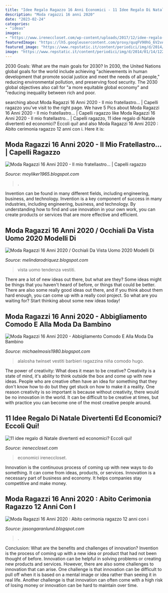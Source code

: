 ```yaml
---
title: "Idee Regalo Ragazzo 16 Anni Economici - 11 Idee Regalo Di Natale Divertenti Ed Economici? Eccoli Qui!"
description: "Moda ragazzi 16 anni 2020"
date: "2023-02-24"
categories:
- "ideas"
images:
- "https://www.ireneccloset.com/wp-content/uploads/2017/12/idee-regalo-natalizie.jpg"
featuredImage: "https://lh5.googleusercontent.com/proxy/quqFV90hG_6V2vA4QnTd1MSVgdOmh-mMDZNZFQPNhEPXnzjecGMgonahabFRsTZ09XJInoBAaB0PVkNfg2XROuEpffNenulO9VYUU13zJ049-p81e41y09HZdee98NPkvgR4_I2DBVFg8QK-RA92FMhErOVi3w=w1200-h630-p-k-no-nu"
featured_image: "https://www.repstatic.it/content/periodici/img/d/2014/01/14/122457290-71471b38-8a19-489b-aadf-e38161ae49b6.jpg"
image: "https://www.repstatic.it/content/periodici/img/d/2014/01/14/122457290-71471b38-8a19-489b-aadf-e38161ae49b6.jpg"
---
```



2030 Goals: What are the main goals for 2030?
In 2030, the United Nations global goals for the world include achieving "achievements in human development that promote social justice and meet the needs of all people," reducing environmental pollution, and preserving food security. The 2030 global objectives also call for "a more equitable global economy" and "reducing inequality between rich and poor.

	

		
searching about Moda Ragazzi 16 Anni 2020 - Il mio fratellastro... | Capelli ragazzo you've visit to the right page. We have 5 Pics about Moda Ragazzi 16 Anni 2020 - Il mio fratellastro... | Capelli ragazzo like Moda Ragazzi 16 Anni 2020 - Il mio fratellastro... | Capelli ragazzo, 11 idee regalo di Natale divertenti ed economici? Eccoli qui! and also Moda Ragazzi 16 Anni 2020 : Abito cerimonia ragazzo 12 anni con i. Here it is:
		
    
## Moda Ragazzi 16 Anni 2020 - Il Mio Fratellastro... | Capelli Ragazzo

<img loading=lazy src="https://lh5.googleusercontent.com/proxy/quqFV90hG_6V2vA4QnTd1MSVgdOmh-mMDZNZFQPNhEPXnzjecGMgonahabFRsTZ09XJInoBAaB0PVkNfg2XROuEpffNenulO9VYUU13zJ049-p81e41y09HZdee98NPkvgR4_I2DBVFg8QK-RA92FMhErOVi3w=w1200-h630-p-k-no-nu" onerror="this.onerror=null;this.src='https://tse1.mm.bing.net/th?id=OIP.dntFE4F-6BKbUyIHqKpq5gHaJV&amp;pid=15.1';" alt="Moda Ragazzi 16 Anni 2020 - Il mio fratellastro... | Capelli ragazzo">

_Source: moyliker1965.blogspot.com_

>. 

	

Invention can be found in many different fields, including engineering, business, and technology.
Invention is a key component of success in many industries, including engineering, business, and technology. By understanding how to find and use innovation in your own work, you can create products or services that are more effective and efficient.

    
## Moda Ragazzi 16 Anni 2020 / Occhiali Da Vista Uomo 2020 Modelli Di

<img loading=lazy src="https://compass-media.vogue.it/photos/5eaafb03609ed6bce90c26ac/16:9/w_1920,c_limit/Occhiali da vista uomo 2020.jpg" onerror="this.onerror=null;this.src='https://tse3.mm.bing.net/th?id=OIP.14u4PWK5rTHD_XxHt8MYeQHaEK&amp;pid=15.1';" alt="Moda Ragazzi 16 Anni 2020 / Occhiali Da Vista Uomo 2020 Modelli Di">

_Source: melindarodriquez.blogspot.com_

>vista uomo tendenza vestiti. 

	

There are a lot of new ideas out there, but what are they? Some ideas might be things that you haven't heard of before, or things that could be better. There are also some really good ideas out there, and if you think about them hard enough, you can come up with a really cool project. So what are you waiting for? Start thinking about some new ideas today!

    
## Moda Ragazzi 16 Anni 2020 - Abbigliamento Comodo E Alla Moda Da Bambino

<img loading=lazy src="https://i.pinimg.com/originals/e9/39/65/e939658e4b35240ec2f74c53c6401022.jpg" onerror="this.onerror=null;this.src='https://tse2.mm.bing.net/th?id=OIP.u8kvABHDUIfIZxfQnD7aogHaK2&amp;pid=15.1';" alt="Moda Ragazzi 16 Anni 2020 - Abbigliamento Comodo E Alla Moda Da Bambino">

_Source: michaelmosis1980.blogspot.com_

>alalosha twinset vestiti barbieri ragazzina niña comodo hugo. 

	

The power of creativity: What does it mean to be creative?
Creativity is a state of mind, it's ability to think outside the box and come up with new ideas. People who are creative often have an idea for something that they don't know how to do but they get stuck on how to make it a reality. One reason creativity is so important is because without creativity, there would be no innovation in the world. It can be difficult to be creative at times, but with practice you can become one of the most creative people around.

    
## 11 Idee Regalo Di Natale Divertenti Ed Economici? Eccoli Qui!

<img loading=lazy src="https://www.ireneccloset.com/wp-content/uploads/2017/12/idee-regalo-natalizie.jpg" onerror="this.onerror=null;this.src='https://tse4.mm.bing.net/th?id=OIP.9rKO40nyVTdDX6L6WM0RaAHaDF&amp;pid=15.1';" alt="11 idee regalo di Natale divertenti ed economici? Eccoli qui!">

_Source: ireneccloset.com_

>economici ireneccloset. 

	

Innovation is the continuous process of coming up with new ways to do something. It can come from ideas, products, or services. Innovation is a necessary part of business and economy. It helps companies stay competitive and make money.

    
## Moda Ragazzi 16 Anni 2020 : Abito Cerimonia Ragazzo 12 Anni Con I

<img loading=lazy src="https://www.repstatic.it/content/periodici/img/d/2014/01/14/122457290-71471b38-8a19-489b-aadf-e38161ae49b6.jpg" onerror="this.onerror=null;this.src='https://tse4.mm.bing.net/th?id=OIP.I4w3_ISQS0nvlGyHPK_L3gHaKN&amp;pid=15.1';" alt="Moda Ragazzi 16 Anni 2020 : Abito cerimonia ragazzo 12 anni con i">

_Source: jasongaranlund.blogspot.com_

>. 

	

Conclusion: What are the benefits and challenges of innovation?
Invention is the process of coming up with a new idea or product that had not been thought of before. Innovation can be helpful in solving problems or creating new products and services. However, there are also some challenges to innovation that can arise. One challenge is that innovation can be difficult to pull off when it is based on a mental image or idea rather than seeing it in real life. Another challenge is that innovation can often come with a high risk of losing money or innovation can be hard to maintain over time.

